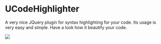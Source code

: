 UCodeHighlighter
================

A very nice JQuery plugin for syntax highlighting for your code.
Its usage is very easy and simple.
Have a look how it beautify your code.


<img src="http://www.usmanbackup.somee.com/image/syntaxhighlighter/V1.0.0.0.png"/>
